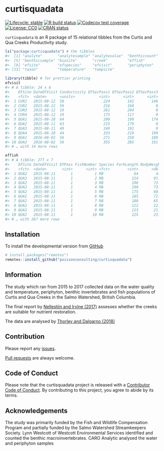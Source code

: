 
<!-- README.md is generated from README.Rmd. Please edit that file -->

# curtisquadata

<!-- badges: start -->

[![Lifecycle:
stable](https://img.shields.io/badge/lifecycle-stable-brightgreen.svg)](https://lifecycle.r-lib.org/articles/stages.html#stable)
[![R build
status](https://github.com/poissonconsulting/curtisquadata/workflows/R-CMD-check/badge.svg)](https://github.com/poissonconsulting/curtisquadata/actions)
[![Codecov test
coverage](https://codecov.io/gh/poissonconsulting/curtisquadata/branch/master/graph/badge.svg)](https://codecov.io/gh/poissonconsulting/curtisquadata?branch=master)
[![License:
CC0](https://img.shields.io/badge/License-CC0-green.svg)](https://creativecommons.org/publicdomain/zero/1.0/legalcode)
[![CRAN
status](https://www.r-pkg.org/badges/version/curtisquadata)](https://CRAN.R-project.org/package=curtisquadata)
<!-- badges: end -->

`curtisquadata` is an R package of 15 relational tibbles from the Curtis
and Qua Creeks Productivity study.

``` r
ls("package:curtisquadata") # the tibbles
#>  [1] "analyte"       "analytesample" "analytevalue"  "benthiccount" 
#>  [5] "benthicsample" "biosite"       "creek"         "effish"       
#>  [9] "efsite"        "efspecies"     "efvisit"       "periphyton"   
#> [13] "taxon"         "temperature"   "tempsite"
```

``` r
library(tibble) # for prettier printing
efvisit
#> # A tibble: 24 x 6
#>    EFSite DateEFVisit Conductivity EFSecPass1 EFSecPass2 EFSecPass3
#>    <fct>  <date>      <units>           <int>      <int>      <int>
#>  1 CUR1   2015-08-12  58                  224        141        146
#>  2 CUR2   2015-08-12  56                  216        168          0
#>  3 CUR3   2015-08-12  19                  261        204          0
#>  4 CUR4   2015-08-12  19                  175        117          0
#>  5 QUA1   2015-08-10  64                  200        199        174
#>  6 QUA2   2015-08-11  63                  215        179          0
#>  7 QUA3   2015-08-11  49                  249        192          0
#>  8 QUA4   2015-08-10  44                  333        219        199
#>  9 QUA1   2016-08-02  56                  271        250        189
#> 10 QUA2   2016-08-02  56                  355        285        161
#> # … with 14 more rows
```

``` r
effish
#> # A tibble: 277 x 7
#>    EFSite DateEFVisit EFPass FishNumber Species ForkLength BodyWeight
#>    <fct>  <date>       <int>      <int> <fct>        <int>      <dbl>
#>  1 QUA2   2015-08-11       1          1 RB              64        4.9
#>  2 QUA2   2015-08-11       1          2 RB             214       91.4
#>  3 QUA2   2015-08-11       1          3 RB             196       73.8
#>  4 QUA2   2015-08-11       1          4 RB             190       73.8
#>  5 QUA2   2015-08-11       1          5 RB             175       60.2
#>  6 QUA2   2015-08-11       1          6 RB             185       72.5
#>  7 QUA2   2015-08-11       1          7 RB             180       65.1
#>  8 QUA2   2015-08-11       1          8 RB             122       22.1
#>  9 QUA2   2015-08-11       1          9 RB             123       21.2
#> 10 QUA2   2015-08-11       1         10 RB             125       23.6
#> # … with 267 more rows
```

## Installation

<!-- To install the latest release from [CRAN](https://cran.r-project.org) -->

To install the developmental version from
[GitHub](https://github.com/poissonconsulting/curtisquadata)

``` r
# install.packages("remotes")
remotes::install_github("poissonconsulting/curtisquadata")
```

## Information

The study which ran from 2015 to 2017 collected data on the water
quality and temperature, periphyton, benthic invertebrates and fish
populations of Curtis and Qua Creeks in the Salmo Watershed, British
Columbia.

The final report by [Nellestijn and Irvine
(2017)](http://a100.gov.bc.ca/appsdata/acat/documents/r52848/COL_F17_F_1410_1507656727296_7649412937.pdf)
assesses whether the creeks are suitable for nutrient restoration.

The data are analysed by [Thorley and Dalgarno
(2018)](https://www.poissonconsulting.ca/analyses/curtis-qua-prod-17/)

## Contribution

Please report any
[issues](https://github.com/poissonconsulting/pkgtemplate/issues).

[Pull requests](https://github.com/poissonconsulting/pkgtemplate/pulls)
are always welcome.

## Code of Conduct

Please note that the curtisquadata project is released with a
[Contributor Code of
Conduct](https://contributor-covenant.org/version/2/0/CODE_OF_CONDUCT.html).
By contributing to this project, you agree to abide by its terms.

## Acknowledgements

The study was primarily funded by the Fish and Wildlife Compensation
Program and partially funded by the Salmo Watershed Streamkeepers
Society. Lynn Westcott of Westcott Environmental Services identified and
counted the benthic macroinvertebrates. CARO Analytic analysed the water
and periphyton samples
